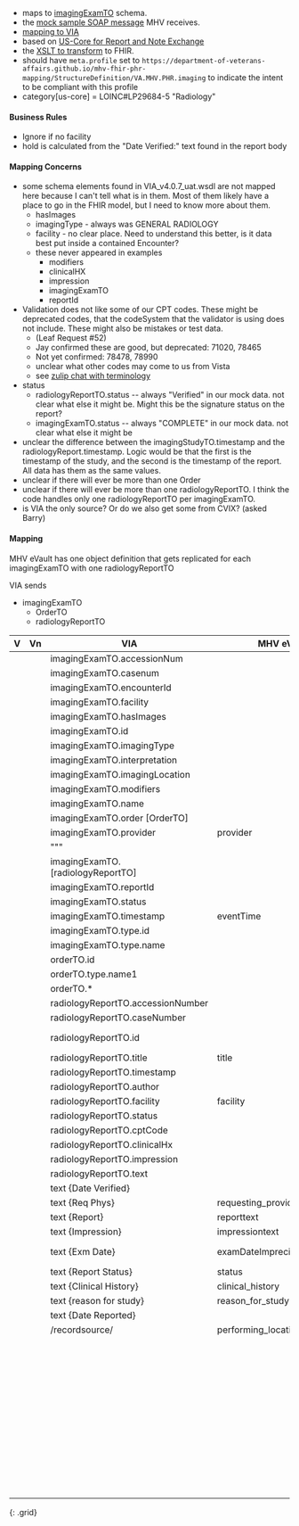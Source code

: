 
- maps to [imagingExamTO](https://github.com/department-of-veterans-affairs/mhv-np-via-wsclient/blob/e40d5615d08d4b41d4ff01dbaffd568522c4b29e/src/main/resources/VIA_v4.0.7_uat.wsdl#L1456) schema.
- the [mock sample SOAP message](https://github.com/department-of-veterans-affairs/mhv-fhir-phr-mapping/blob/main/mocks/radiology.xml) MHV receives.
- [mapping to VIA](StructureDefinition-VA.MHV.PHR.imaging-mappings.html#mappings-for-via-to-mhv-fhir-phr-imagingexamto)
- based on [US-Core for Report and Note Exchange]({{site.data.fhir.hl7fhiruscore}}StructureDefinition-us-core-diagnosticreport-note.html)
- the [XSLT to transform](https://github.com/department-of-veterans-affairs/mhv-fhir-phr-mapping/blob/main/mocks/imagingxslt.xslt) to FHIR.
- should have `meta.profile` set to `https://department-of-veterans-affairs.github.io/mhv-fhir-phr-mapping/StructureDefinition/VA.MHV.PHR.imaging` to indicate the intent to be compliant with this profile
- category[us-core] = LOINC#LP29684-5 "Radiology"

#### Business Rules

- Ignore if no facility
- hold is calculated from the "Date Verified:" text found in the report body

#### Mapping Concerns

- some schema elements found in VIA_v4.0.7_uat.wsdl are not mapped here because I can't tell what is in them. Most of them likely have a place to go in the FHIR model, but I need to know more about them.
  - hasImages
  - imagingType - always was GENERAL RADIOLOGY
  - facility - no clear place. Need to understand this better, is it data best put inside a contained Encounter?
  - these never appeared in examples
    - modifiers
    - clinicalHX
    - impression
    - imagingExamTO
    - reportId
- Validation does not like some of our CPT codes. These might be deprecated codes, that the codeSystem that the validator is using does not include. These might also be mistakes or test data.
  - (Leaf Request #52)
  - Jay confirmed these are good, but deprecated: 71020, 78465
  - Not yet confirmed: 78478, 78990
  - unclear what other codes may come to us from Vista
  - see [zulip chat with terminology](https://chat.fhir.org/#narrow/stream/179202-terminology/topic/CPT.20code.20not.20found)
- status
  - radiologyReportTO.status -- always "Verified" in our mock data. not clear what else it might be. Might this be the signature status on the report?
  - imagingExamTO.status -- always "COMPLETE" in our mock data. not clear what else it might be
- unclear the difference between the imagingStudyTO.timestamp and the radiologyReport.timestamp. Logic would be that the first is the timestamp of the study, and the second is the timestamp of the report. All data has them as the same values.
- unclear if there will ever be more than one Order
- unclear if there will ever be more than one radiologyReportTO. I think the code handles only one radiologyReportTO per imagingExamTO.
- is VIA the only source? Or do we also get some from CVIX? (asked Barry)

#### Mapping

MHV eVault has one object definition that gets replicated for each imagingExamTO with one radiologyReportTO

VIA sends 
- imagingExamTO
  - OrderTO
  - radiologyReportTO

| V | Vn | VIA                                  |   MHV eVault                  | FHIR                                  | Note       |
|---|----|------------------------------------- |-------------------------------|---------------------------------------|------------|
|   |    | imagingExamTO.accessionNum           |                               |                                       | no data
|   |    | imagingExamTO.casenum                |                               | DiagnosticReport.identifier[casenum]
|   |    | imagingExamTO.encounterId            |                               | DiagnosticReport.encounter.identifier
|   |    | imagingExamTO.facility               |                               |                                       | no data
|   |    | imagingExamTO.hasImages              |                               |                                       |           |
|   |    | imagingExamTO.id                     |                               | DiagnosticReport.identifier[TOid]
|   |    | imagingExamTO.imagingType            |                               | DiagnosticReport.code.text
|   |    | imagingExamTO.interpretation         |                               | DiagnosticReport.conclusion 
|   |    | imagingExamTO.imagingLocation        |                               | DiagnosticReport.performer [Org] 
|   |    | imagingExamTO.modifiers              |                               |                                       | no data
|   |    | imagingExamTO.name                   |                               | DiagnosticReport.title
|   |    | imagingExamTO.order [OrderTO]        |                               | DiagnosticReport.basedOn = ServiceRequest
|   |    | imagingExamTO.provider               | provider                      | DiagnosticReport.resultsInterpreter
|   |    |   """                                |                               | ServiceRequest.requester
|   |    | imagingExamTO. [radiologyReportTO]   |
|   |    | imagingExamTO.reportId               |                               |                                       | no data
|   |    | imagingExamTO.status                 |                               |                                       | presume always `COMPLETE`
|   |    | imagingExamTO.timestamp              | eventTime                     | DiagnosticReport.effectiveDateTime    |
|   |    | imagingExamTO.type.id                |                               | DiagnosticReport.code.coding.code     | CPT code
|   |    | imagingExamTO.type.name              |                               | DiagnosticReport.code.coding.display
|   |    | orderTO.id                           |                               | ServiceRequest.identifier
|   |    | orderTO.type.name1                   |                               | ServiceRequest.code.text
|   |    | orderTO.*                            |                               |                                       | no data
|   |    | radiologyReportTO.accessionNumber    |                               | DiagnosticReport.identifier[accessionNumber]
|   |    | radiologyReportTO.caseNumber         |                               | DiagnosticReport.identifier[casenum]
|   |    | radiologyReportTO.id                 |                               |                                       | duplicates imagingExamTO.id
|   |    | radiologyReportTO.title              | title                         | DiagnosticReport.presentedForm.title
|   |    | radiologyReportTO.timestamp          |                               | 
|   |    | radiologyReportTO.author             |                               |                                       | no data
|   |    | radiologyReportTO.facility           | facility                      | ServiceRequest.performer
|   |    | radiologyReportTO.status             |                               |                                       | always `Verified`
|   |    | radiologyReportTO.cptCode            |                               |                                       | no data
|   |    | radiologyReportTO.clinicalHx         |                               |                                       | no data
|   |    | radiologyReportTO.impression         |                               |                                       | no data
|   |    | radiologyReportTO.text               |                               | DiagnosticReport.presentedForm.data   |
|   |    |  text {Date Verified}                |                               | DiagnosticReport.issued               | used for Hold
|   |    |  text {Req Phys}                     | requesting_provider           | ServiceRequest.requester
|   |    |  text {Report}                       | reporttext                    |                                       | subset of the text
|   |    |  text {Impression}                   | impressiontext                |                                       | subset of the text
|   |    |  text {Exm Date}                     | examDateImprecise             |                                       | seems ImagingExamTO.timestamp
|   |    |  text {Report Status}                | status
|   |    |  text {Clinical History}             | clinical_history
|   |    |  text {reason for study}             | reason_for_study              |                                       | no data
|   |    |  text {Date Reported}                |                               | DiagnosticReport.presentedForm.created | 
|   |    | /recordsource/                       | performing_location_st_number
|   |    |                                      |                               | ServiceRequest.category = SCT#363679005 "Imaging"
|   |    |                                      |                               | ServiceRequest.status = `unknown`
|   |    |                                      |                               | ServiceRequest.intent = `order`
|   |    |                                      |                               | ServiceRequest.subject = {patient}
|   |    |                                      |                               | DiagnosticReport.category = LOINC#LP29684-5 Radiology
|   |    |                                      |                               | DiagnosticReport.status = `final` if not `entered-in-error
|   |    |                                      |                               | DiagnosticReport.subject = {patient}
|   |    |                                      |                               | DiagnosticReport.presentedForm.contentType = `text/plain`
{: .grid}
